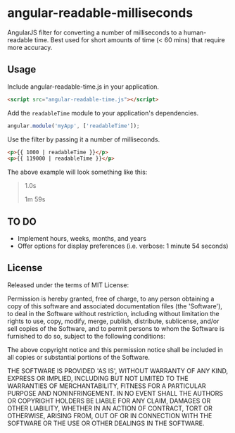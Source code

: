 # angular-readable-milliseconds

AngularJS filter for converting a number of milliseconds to a human-readable time.
Best used for short amounts of time (< 60 mins) that require more accuracy.

## Usage

Include angular-readable-time.js in your application.

```html
<script src="angular-readable-time.js"></script>
```

Add the `readableTime` module to your application's dependencies.

```js
angular.module('myApp', ['readableTime']);
```

Use the filter by passing it a number of milliseconds.

```html
<p>{{ 1000 | readableTime }}</p>
<p>{{ 119000 | readableTime }}</p>
```

The above example will look something like this:

> 1.0s
>
> 1m 59s

## TO DO

* Implement hours, weeks, months, and years
* Offer options for display preferences (i.e. verbose: 1 minute 54 seconds)

## License

Released under the terms of MIT License:

Permission is hereby granted, free of charge, to any person obtaining
a copy of this software and associated documentation files (the
'Software'), to deal in the Software without restriction, including
without limitation the rights to use, copy, modify, merge, publish,
distribute, sublicense, and/or sell copies of the Software, and to
permit persons to whom the Software is furnished to do so, subject to
the following conditions:

The above copyright notice and this permission notice shall be
included in all copies or substantial portions of the Software.

THE SOFTWARE IS PROVIDED 'AS IS', WITHOUT WARRANTY OF ANY KIND,
EXPRESS OR IMPLIED, INCLUDING BUT NOT LIMITED TO THE WARRANTIES OF
MERCHANTABILITY, FITNESS FOR A PARTICULAR PURPOSE AND NONINFRINGEMENT.
IN NO EVENT SHALL THE AUTHORS OR COPYRIGHT HOLDERS BE LIABLE FOR ANY
CLAIM, DAMAGES OR OTHER LIABILITY, WHETHER IN AN ACTION OF CONTRACT,
TORT OR OTHERWISE, ARISING FROM, OUT OF OR IN CONNECTION WITH THE
SOFTWARE OR THE USE OR OTHER DEALINGS IN THE SOFTWARE.
